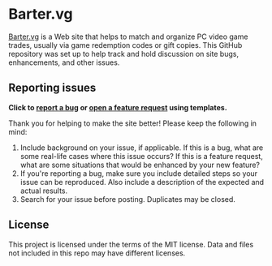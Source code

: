 # Barter.vg
[Barter.vg](https://barter.vg/) is a Web site that helps to match and organize PC video game trades, usually via game redemption codes or gift copies. This GitHub repository was set up to help track and hold discussion on site bugs, enhancements, and other issues.

## Reporting issues
**Click to [report a bug](https://github.com/bartervg/barter.vg/issues/new?template=bug_report.md) or [open a feature request](https://github.com/bartervg/barter.vg/issues/new?template=feature_request.md) using templates.**

Thank you for helping to make the site better! Please keep the following in mind:

1. Include background on your issue, if applicable. If this is a bug, what are some real-life cases where this issue occurs? If this is a feature request, what are some situations that would be enhanced by your new feature?
2. If you're reporting a bug, make sure you include detailed steps so your issue can be reproduced. Also include a description of the expected and actual results.
3. Search for your issue before posting. Duplicates may be closed.

## License
This project is licensed under the terms of the MIT license. Data and files not included in this repo may have different licenses.
